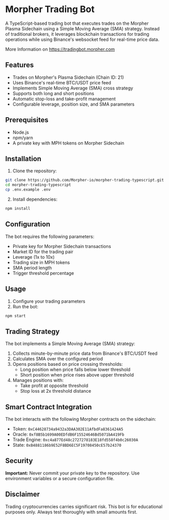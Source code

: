 # Morpher Trading Bot

A TypeScript-based trading bot that executes trades on the Morpher Plasma Sidechain using a Simple Moving Average (SMA) strategy. Instead of traditional brokers, it leverages blockchain transactions for trading operations while using Binance's websocket feed for real-time price data.

More Information on https://tradingbot.morpher.com

## Features

- Trades on Morpher's Plasma Sidechain (Chain ID: 21)
- Uses Binance's real-time BTC/USDT price feed
- Implements Simple Moving Average (SMA) cross strategy
- Supports both long and short positions
- Automatic stop-loss and take-profit management
- Configurable leverage, position size, and SMA parameters

## Prerequisites

- Node.js
- npm/yarn
- A private key with MPH tokens on Morpher Sidechain

## Installation

1. Clone the repository:
```bash
git clone https://github.com/Morpher-io/morpher-trading-typescript.git
cd morpher-trading-typescript
cp .env.example .env
```

2. Install dependencies:
```bash
npm install
```

## Configuration

The bot requires the following parameters:

- Private key for Morpher Sidechain transactions
- Market ID for the trading pair
- Leverage (1x to 10x)
- Trading size in MPH tokens
- SMA period length
- Trigger threshold percentage

## Usage

1. Configure your trading parameters
2. Run the bot:
```bash
npm start
```

## Trading Strategy

The bot implements a Simple Moving Average (SMA) strategy:

1. Collects minute-by-minute price data from Binance's BTC/USDT feed
2. Calculates SMA over the configured period
3. Opens positions based on price crossing thresholds:
   - Long position when price falls below lower threshold
   - Short position when price rises above upper threshold
4. Manages positions with:
   - Take profit at opposite threshold
   - Stop loss at 2x threshold distance

## Smart Contract Integration

The bot interacts with the following Morpher contracts on the sidechain:

- Token: `0xC44628734a9432a3DAA302E11AfbdFa8361424A5`
- Oracle: `0xf8B5b1699A00EDfdB6F15524646Bd5071bA419Fb`
- Trade Engine: `0xc4a877Ed48c2727278183E18fd558f4b0c26030A`
- State: `0xB4881186b9E52F8BD6EC5F19708450cE57b24370`

## Security

**Important:** Never commit your private key to the repository. Use environment variables or a secure configuration file.

## Disclaimer

Trading cryptocurrencies carries significant risk. This bot is for educational purposes only. Always test thoroughly with small amounts first.
